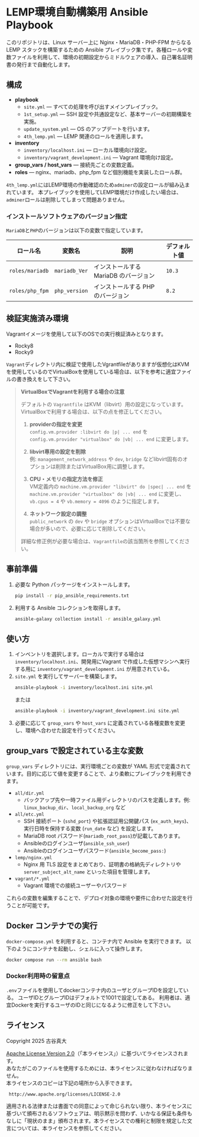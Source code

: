 # LEMP環境自動構築用 Ansible Playbook

このリポジトリは、Linux サーバー上に Nginx・MariaDB・PHP-FPM からなる LEMP スタックを構築するための Ansible プレイブック集です。各種ロールや変数ファイルを利用して、環境の初期設定からミドルウェアの導入、自己署名証明書の発行まで自動化します。

## 構成

- **playbook**
  - `site.yml`  ― すべての処理を呼び出すメインプレイブック。
  - `1st_setup.yml` ― SSH 設定や共通設定など、基本サーバーの初期構築を実施。
  - `update_system.yml` ― OS のアップデートを行います。
  - `4th_lemp.yml` ― LEMP 関連のロールを適用します。
- **inventory**
  - `inventory/localhost.ini` ― ローカル環境向け設定。
  - `inventory/vagrant_development.ini` ― Vagrant 環境向け設定。
- **group_vars / host_vars**  ― 接続先ごとの変数定義。
- **roles**  ― nginx、mariadb、php_fpm など個別機能を実装したロール群。

`4th_lemp.yml`にはLEMP環境の作動確認のため`adminer`の設定ロールが組み込まれています。
本プレイブックを使用してLEMP環境だけ作成したい場合は、`adminer`ロールは削除してしまって問題ありません。

### インストールソフトウェアのバージョン指定

`MariaDB`と`PHP`のバージョンは以下の変数で指定しています。

| ロール名            | 変数名             | 説明                      | デフォルト値 |
| --------------- | --------------- | ----------------------- | ------ |
| `roles/mariadb` | `mariadb_Ver`   | インストールする MariaDB のバージョン | `10.3` |
| `roles/php_fpm` | `php_version`   | インストールする PHP のバージョン     | `8.2`  |

## 検証実施済み環境

Vagrantイメージを使用して以下のOSでの実行検証済みとなります。

- Rocky8
- Rocky9

`Vagrant`ディレクトリ内に検証で使用したVgrantfileがありますが仮想化はKVMを使用しているのでVirtualBoxを使用している場合は、以下を参考に適宜ファイルの書き換えをして下さい。

> **VirtualBoxでVagrantを利用する場合の注意**
>
> デフォルトの `Vagrantfile` はKVM（libvirt）用の設定になっています。VirtualBoxで利用する場合は、以下の点を修正してください。
>
> 1. **providerの指定を変更**  
>    `config.vm.provider :libvirt do |p| ... end` を  
>    `config.vm.provider "virtualbox" do |vb| ... end` に変更します。
>
> 2. **libvirt専用の設定を削除**  
>    例: `management_network_address` や `dev`, `bridge` などlibvirt固有のオプションは削除またはVirtualBox用に調整します。
>
> 3. **CPU・メモリの指定方法を修正**  
>    VM定義内の `machine.vm.provider "libvirt" do |spec| ... end` を  
>    `machine.vm.provider "virtualbox" do |vb| ... end` に変更し、  
>    `vb.cpus = 4` や `vb.memory = 4096` のように指定します。
>
> 4. **ネットワーク設定の調整**  
>    `public_network` の `dev` や `bridge` オプションはVirtualBoxでは不要な場合が多いので、必要に応じて削除してください。
>
> 詳細な修正例が必要な場合は、`Vagrantfile`の該当箇所を参照してください。

## 事前準備

1. 必要な Python パッケージをインストールします。
   ```bash
   pip install -r pip_ansible_requirements.txt
   ```
2. 利用する Ansible コレクションを取得します。
   ```bash
   ansible-galaxy collection install -r ansible_galaxy.yml
   ```

## 使い方

1. インベントリを選択します。ローカルで実行する場合は `inventory/localhost.ini`、開発用にVagrant で作成した仮想マシンへ実行する用に `inventory/vagrant_development.ini` が用意されている。
2. `site.yml` を実行してサーバーを構築します。
   ```bash
   ansible-playbook -i inventory/localhost.ini site.yml
   ```
   または
   ```bash
   ansible-playbook -i inventory/vagrant_development.ini site.yml
   ```
3. 必要に応じて `group_vars` や `host_vars` に定義されている各種変数を変更し、環境へ合わせた設定を行ってください。

## group_vars で設定されている主な変数

`group_vars` ディレクトリには、実行環境ごとの変数が YAML 形式で定義されています。目的に応じて値を変更することで、より柔軟にプレイブックを利用できます。

- `all/dir.yml`
  - バックアップ先や一時ファイル用ディレクトリのパスを定義します。例: `linux_backup_dir`、`local_backup_org` など
- `all/etc.yml`
  - SSH 接続ポート (`sshd_port`) や拡張認証用公開鍵パス (`ex_auth_keys`)、実行日時を保持する変数 (`run_date` など) を設定します。
  - MariaDB root パスワード(`mariadb_root_pass`)が記載してあります。
  - Ansibleのログインユーザ(`ansible_ssh_user`)
  - Ansibleのログインユーザパスワード(`ansible_become_pass:`)
- `lemp/nginx.yml`
  - Nginx 用 TLS 設定をまとめており、証明書の格納先ディレクトリや `server_subject_alt_name` といった項目を管理します。
- `vagrant/*.yml`
  - Vagrant 環境での接続ユーザーやパスワード

これらの変数を編集することで、デプロイ対象の環境や要件に合わせた設定を行うことが可能です。

## Docker コンテナでの実行

`docker-compose.yml` を利用すると、コンテナ内で Ansible を実行できます。
以下のようにコンテナを起動し、シェルに入って操作します。
```bash
docker compose run --rm ansible bash
```

### Docker利用時の留意点

`.env`ファイルを使用してdockerコンテナ内のユーザとグループIDを設定している。
ユーザIDとグループIDはデフォルトで1001で設定してある。
利用者は、適宜Dockerを実行するユーザのIDと同じになるように修正をして下さい。

## ライセンス

Copyright 2025 古谷真大

 [Apache License Version 2.0](LICENSE.jp.md)（「本ライセンス」）に基づいてライセンスされます。  
 あなたがこのファイルを使用するためには、本ライセンスに従わなければなりません。  
 本ライセンスのコピーは下記の場所から入手できます。  

     http://www.apache.org/licenses/LICENSE-2.0

適用される法律または書面での同意によって命じられない限り、本ライセンスに基づいて頒布されるソフトウェアは、明示黙示を問わず、いかなる保証も条件もなしに「現状のまま」頒布されます。本ライセンスでの権利と制限を規定した文言については、本ライセンスを参照してください。 